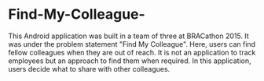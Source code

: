 # Find-My-Colleague-
This Android application was built in a team of three at BRACathon 2015. It was under the problem statement "Find My Colleague".
Here, users can find fellow colleagues when they are out of reach. It is not an application to track employees but an approach
to find them when required. In this application, users decide what to share with other colleagues.  
  
